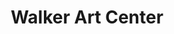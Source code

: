 ---
layout: project
title: Walker Art Center
permalink: /projects/walkerart/
subhead: Museum website redesign, 2010
link: http://www.walkerart.org/
image: walker.jpg

excerpt: 

---